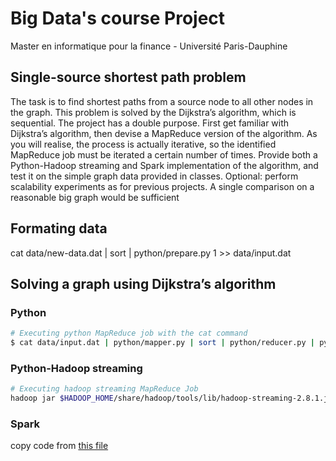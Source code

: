 # Big Data's course Project

Master en informatique pour la finance - Université Paris-Dauphine

## Single-source shortest path problem

The task is to find shortest paths from a source node to all other nodes in the graph. This problem is solved by the Dijkstra’s algorithm, which is sequential.
The project has a double purpose. First get familiar with Dijkstra’s algorithm, then devise a MapReduce version of the algorithm. As you will realise, the process is actually iterative, so the identified MapReduce job must be iterated a certain number of times.
Provide both a Python-Hadoop streaming and Spark implementation of the algorithm, and test it on the simple graph data provided in classes.
Optional: perform scalability experiments as for previous projects. A single comparison on a reasonable big graph would be sufficient

## Formating data

cat data/new-data.dat | sort | python/prepare.py 1 >> data/input.dat

## Solving a graph using Dijkstra’s algorithm

### Python

```sh
# Executing python MapReduce job with the cat command 
$ cat data/input.dat | python/mapper.py | sort | python/reducer.py | python/mapper.py | sort | python/reducer.py | python/mapper.py | sort | python/reducer.py
```

### Python-Hadoop streaming

```sh
# Executing hadoop streaming MapReduce Job
hadoop jar $HADOOP_HOME/share/hadoop/tools/lib/hadoop-streaming-2.8.1.jar -input data/input.dat -output output -file python/mapper.py -mapper mapper.py -file python/reducer.py -reducer reducer.py
```

### Spark

copy code from [this file](spark.py)
